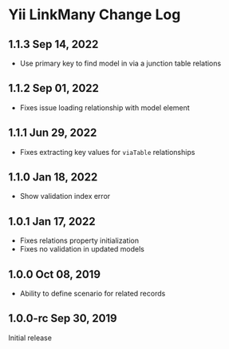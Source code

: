 Yii LinkMany Change Log
=======================

1.1.3 Sep 14, 2022
------------------

- Use primary key to find model in via a junction table relations

1.1.2 Sep 01, 2022
------------------

- Fixes issue loading relationship with model element

1.1.1 Jun 29, 2022
------------------

- Fixes extracting key values for `viaTable` relationships

1.1.0 Jan 18, 2022
------------------

- Show validation index error

1.0.1 Jan 17, 2022
------------------

- Fixes relations property initialization
- Fixes no validation in updated models

1.0.0 Oct 08, 2019
------------------

- Ability to define scenario for related records


1.0.0-rc Sep 30, 2019
---------------------

Initial release

